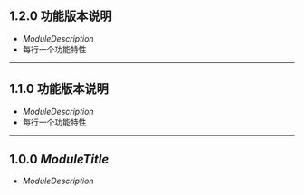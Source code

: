 ## 1.2.0 功能版本说明

- $ModuleDescription$
- 每行一个功能特性

---

## 1.1.0 功能版本说明

- $ModuleDescription$
- 每行一个功能特性

---

## 1.0.0 $ModuleTitle$

- $ModuleDescription$
